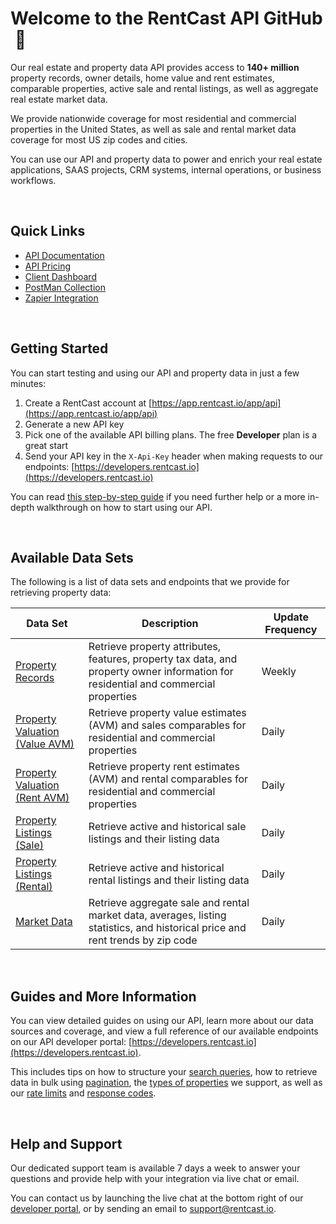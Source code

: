 # Welcome to the RentCast API GitHub &nbsp;👋

Our real estate and property data API provides access to **140+ million** property records, owner details, home value and rent estimates, comparable properties, active sale and rental listings, as well as aggregate real estate market data.

We provide nationwide coverage for most residential and commercial properties in the United States, as well as sale and rental market data coverage for most US zip codes and cities.

You can use our API and property data to power and enrich your real estate applications, SAAS projects, CRM systems, internal operations, or business workflows.

&nbsp;

## Quick Links

- [API Documentation](https://developers.rentcast.io)
- [API Pricing](https://rentcast.io/api#api-pricing)
- [Client Dashboard](https://app.rentcast.io/app/api)
- [PostMan Collection](https://www.postman.com/rentcast/workspace/rentcast-api/collection/34259606-4b4532c7-3e0f-4a51-a019-438a3d68b4c3)
- [Zapier Integration](https://zapier.com/apps/rentcast/integrations)

&nbsp;

## Getting Started

You can start testing and using our API and property data in just a few minutes:

1. Create a RentCast account at [https://app.rentcast.io/app/api](https://app.rentcast.io/app/api)
2. Generate a new API key
3. Pick one of the available API billing plans. The free **Developer** plan is a great start
4. Send your API key in the `X-Api-Key` header when making requests to our endpoints: [https://developers.rentcast.io](https://developers.rentcast.io)

You can read [this step-by-step guide](https://developers.rentcast.io/reference/getting-started-guide) if you need further help or a more in-depth walkthrough on how to start using our API.

&nbsp;

## Available Data Sets

The following is a list of data sets and endpoints that we provide for retrieving property data:

| Data Set | Description | Update Frequency |
| --- | --- | --- |
| [Property Records](https://developers.rentcast.io/reference/property-data) | Retrieve property attributes, features, property tax data, and property owner information for residential and commercial properties | Weekly |
| [Property Valuation (Value AVM)](https://developers.rentcast.io/reference/property-valuation) | Retrieve property value estimates (AVM) and sales comparables for residential and commercial properties | Daily |
| [Property Valuation (Rent AVM)](https://developers.rentcast.io/reference/property-valuation) | Retrieve property rent estimates (AVM) and rental comparables for residential and commercial properties | Daily |
| [Property Listings (Sale)](https://developers.rentcast.io/reference/property-listings) | Retrieve active and historical sale listings and their listing data | Daily |
| [Property Listings (Rental)](https://developers.rentcast.io/reference/property-listings) | Retrieve active and historical rental listings and their listing data | Daily |
| [Market Data](https://developers.rentcast.io/reference/market-data) | Retrieve aggregate sale and rental market data, averages, listing statistics, and historical price and rent trends by zip code | Daily |

&nbsp;

## Guides and More Information
You can view detailed guides on using our API, learn more about our data sources and coverage, and view a full reference of our available endpoints on our API developer portal: [https://developers.rentcast.io](https://developers.rentcast.io).

This includes tips on how to structure your [search queries](https://developers.rentcast.io/reference/search-queries), how to retrieve data in bulk using [pagination](https://developers.rentcast.io/reference/pagination), the [types of properties](https://developers.rentcast.io/reference/property-types) we support, as well as our [rate limits](https://developers.rentcast.io/reference/rate-limits) and [response codes](https://developers.rentcast.io/reference/response-codes).

&nbsp;

## Help and Support
Our dedicated support team is available 7 days a week to answer your questions and provide help with your integration via live chat or email.

You can contact us by launching the live chat at the bottom right of our [developer portal](https://developers.rentcast.io), or by sending an email to support@rentcast.io.

